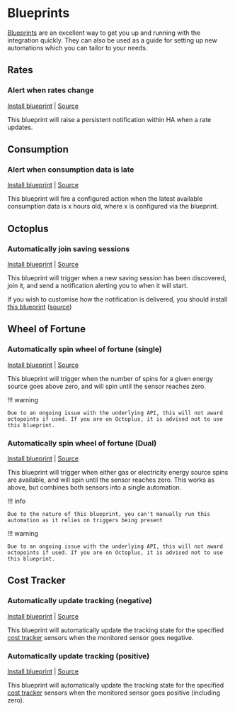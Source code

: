# Blueprints

[Blueprints](https://www.home-assistant.io/docs/automation/using_blueprints/) are an excellent way to get you up and running with the integration quickly. They can also be used as a guide for setting up new automations which you can tailor to your needs. 

## Rates

### Alert when rates change

[Install blueprint](https://my.home-assistant.io/redirect/blueprint_import/?blueprint_url=https%3A%2F%2Fgithub.com%2FBottlecapDave%2FHomeAssistant-OctopusEnergy%2Fblob%2Fdevelop%2F_docs%2Fblueprints%2Foctopus_energy_rates_changed.yml) | [Source](./blueprints/octopus_energy_rates_changed.yml)

This blueprint will raise a persistent notification within HA when a rate updates.

## Consumption

### Alert when consumption data is late

[Install blueprint](https://my.home-assistant.io/redirect/blueprint_import/?blueprint_url=https%3A%2F%2Fgithub.com%2FBottlecapDave%2FHomeAssistant-OctopusEnergy%2Fblob%2Fdevelop%2F_docs%2Fblueprints%octopus_energy_late_consumption_data.yml) | [Source](./blueprints/octopus_energy_late_consumption_data.yml)

This blueprint will fire a configured action when the latest available consumption data is x hours old, where x is configured via the blueprint.

## Octoplus

### Automatically join saving sessions

[Install blueprint](https://my.home-assistant.io/redirect/blueprint_import/?blueprint_url=https%3A%2F%2Fgithub.com%2FBottlecapDave%2FHomeAssistant-OctopusEnergy%2Fblob%2Fdevelop%2F_docs%2Fblueprints%2Foctopus_energy_octoplus_join_saving_session.yml) | [Source](./blueprints/octopus_energy_octoplus_join_saving_session.yml)

This blueprint will trigger when a new saving session has been discovered, join it, and send a notification alerting you to when it will start.

If you wish to customise how the notification is delivered, you should install [this blueprint](https://my.home-assistant.io/redirect/blueprint_import/?blueprint_url=https%3A%2F%2Fgithub.com%2FBottlecapDave%2FHomeAssistant-OctopusEnergy%2Fblob%2Fdevelop%2F_docs%2Fblueprints%2Foctopus_energy_octoplus_join_saving_session_custom_action.yml) ([source](./blueprints/octopus_energy_octoplus_join_saving_session_custom_action.yml)) 

## Wheel of Fortune

### Automatically spin wheel of fortune (single)

[Install blueprint](https://my.home-assistant.io/redirect/blueprint_import/?blueprint_url=https%3A%2F%2Fgithub.com%2FBottlecapDave%2FHomeAssistant-OctopusEnergy%2Fblob%2Fdevelop%2F_docs%2Fblueprints%2Foctopus_energy_spin_wheel_of_fortune_single.yml) | [Source](./blueprints/octopus_energy_spin_wheel_of_fortune_single.yml)

This blueprint will trigger when the number of spins for a given energy source goes above zero, and will spin until the sensor reaches zero.

!!! warning

    Due to an ongoing issue with the underlying API, this will not award octopoints if used. If you are on Octoplus, it is advised not to use this blueprint.

### Automatically spin wheel of fortune (Dual)

[Install blueprint](https://my.home-assistant.io/redirect/blueprint_import/?blueprint_url=https%3A%2F%2Fgithub.com%2FBottlecapDave%2FHomeAssistant-OctopusEnergy%2Fblob%2Fdevelop%2F_docs%2Fblueprints%2Foctopus_energy_spin_wheel_of_fortune_dual.yml) | [Source](./blueprints/octopus_energy_spin_wheel_of_fortune_dual.yml)

This blueprint will trigger when either gas or electricity energy source spins are available, and will spin until the sensor reaches zero. This works as above, but combines both sensors into a single automation.

!!! info

    Due to the nature of this blueprint, you can't manually run this automation as it relies on triggers being present

!!! warning

    Due to an ongoing issue with the underlying API, this will not award octopoints if used. If you are on Octoplus, it is advised not to use this blueprint.

## Cost Tracker

### Automatically update tracking (negative)

[Install blueprint](https://my.home-assistant.io/redirect/blueprint_import/?blueprint_url=https%3A%2F%2Fgithub.com%2FBottlecapDave%2FHomeAssistant-OctopusEnergy%2Fblob%2Fdevelop%2F_docs%2Fblueprints%2Foctopus_energy_cost_tracker_negative.yml) | [Source](./blueprints/octopus_energy_cost_tracker_negative.yml)

This blueprint will automatically update the tracking state for the specified [cost tracker](./setup/cost_tracker.md) sensors when the monitored sensor goes negative.

### Automatically update tracking (positive)

[Install blueprint](https://my.home-assistant.io/redirect/blueprint_import/?blueprint_url=https%3A%2F%2Fgithub.com%2FBottlecapDave%2FHomeAssistant-OctopusEnergy%2Fblob%2Fdevelop%2F_docs%2Fblueprints%2Foctopus_energy_cost_tracker_positive.yml) | [Source](./blueprints/octopus_energy_cost_tracker_positive.yml)

This blueprint will automatically update the tracking state for the specified [cost tracker](./setup/cost_tracker.md) sensors when the monitored sensor goes positive (including zero).